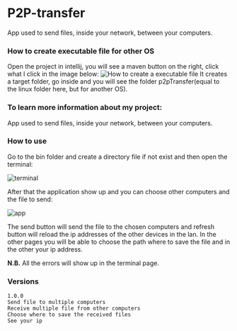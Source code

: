 # P2P-transfer
App used to send files, inside your network, between your computers.

### How to create executable file for other OS
Open the project in intellij, you will see a maven button on the right, click what I click in the image below:
![How to create a executable file](https://scriptisle.com/wp-content/uploads/2020/04/create_executable_file.png)
It creates a target folder, go inside and you will see the folder p2pTransfer(equal to the linux folder here, but for another OS).

### To learn more information about my project:

App used to send files, inside your network, between your computers.

### How to use
Go to the bin folder and create a directory file if not exist and then open the terminal:

![terminal](https://user-images.githubusercontent.com/57559633/88386702-404e4c00-cdb1-11ea-947f-562967a5ce55.png)

After that the application show up and you can choose other computers and the file to send:

![app](https://user-images.githubusercontent.com/57559633/88386766-5c51ed80-cdb1-11ea-99d4-af75d1405e55.png)

The send button will send the file to the chosen computers and refresh button will reload the ip addresses of the other devices in the lan. In the other pages you will be able to choose the path where to save the file and in the other your ip address.

**N.B.** All the errors will show up in the terminal page.

### Versions
```
1.0.0
Send file to multiple computers
Receive multiple file from other computers
Choose where to save the received files
See your ip
```

